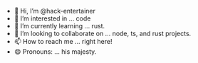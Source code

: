 - 👋 Hi, I’m @hack-entertainer
- 👀 I’m interested in ... code
- 🌱 I’m currently learning ... rust.
- 💞️ I’m looking to collaborate on ... node, ts, and rust projects.
- 📫 How to reach me ... right here!
- 😄 Pronouns: ... his majesty.

<!---
hack-entertainer/hack-entertainer is a ✨ special ✨ repository because its `README.md` (this file) appears on your GitHub profile.
You can click the Preview link to take a look at your changes.
--->
